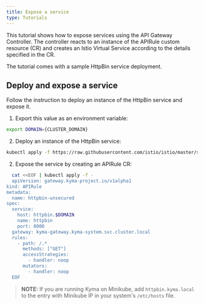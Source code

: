 ```yaml
---
title: Expose a service
type: Tutorials
---
```


This tutorial shows how to expose services using the API Gateway Controller. The controller reacts to an instance of the APIRule custom resource (CR) and creates an Istio Virtual Service according to the details specified in the CR.

The tutorial comes with a sample HttpBin service deployment.

## Deploy and expose a service

Follow the instruction to deploy an instance of the HttpBin service and expose it.

1. Export this value as an environment variable:

```bash
export DOMAIN={CLUSTER_DOMAIN}
```


2. Deploy an instance of the HttpBin service:

  ```bash
  kubectl apply -f https://raw.githubusercontent.com/istio/istio/master/samples/httpbin/httpbin.yaml
  ```

2. Expose the service by creating an APIRule CR:

```bash
  cat <<EOF | kubectl apply -f -
  apiVersion: gateway.kyma-project.io/v1alpha1
kind: APIRule
metadata:
  name: httpbin-unsecured
spec:
  service:
    host: httpbin.$DOMAIN
    name: httpbin
    port: 8000
  gateway: kyma-gateway.kyma-system.svc.cluster.local
  rules:
    - path: /.*
      methods: ["GET"]
      accessStrategies:
        - handler: noop
      mutators: 
        - handler: noop
  EOF
  ```

>**NOTE:** If you are running Kyma on Minikube, add `httpbin.kyma.local` to the entry with Minikube IP in your system's `/etc/hosts` file.